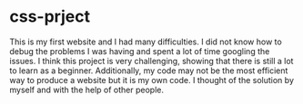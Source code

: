# css-prject
This is my first website and I had many difficulties. I did not know how to debug the problems I was having and spent a lot of time googling the issues. I think this project is very challenging, showing that there is still a lot to learn as a beginner. Additionally, my code may not be the most efficient way to produce a website but it is my own code. I thought of the solution by myself and with the help of other people.